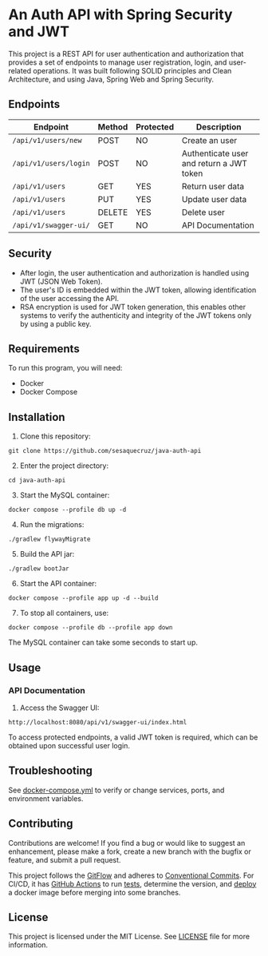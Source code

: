 # An Auth API with Spring Security and JWT

This project is a REST API for user authentication and authorization that provides a set of endpoints to manage user registration, login, and user-related operations. It was built following SOLID principles and Clean Architecture, and using Java, Spring Web and Spring Security.

## Endpoints

| Endpoint              | Method | Protected | Description                              |
|-----------------------| ------ |-----------|------------------------------------------|
| `/api/v1/users/new`   | POST   | NO        | Create an user                           |
| `/api/v1/users/login` | POST   | NO        | Authenticate user and return a JWT token |
| `/api/v1/users`       | GET    | YES       | Return user data                         |
| `/api/v1/users`       | PUT    | YES       | Update user data                         |
| `/api/v1/users`       | DELETE | YES       | Delete user                              |
| `/api/v1/swagger-ui/` | GET    | NO        | API Documentation                        |

## Security

- After login, the user authentication and authorization is handled using JWT (JSON Web Token).
- The user's ID is embedded within the JWT token, allowing identification of the user accessing the API.
- RSA encryption is used for JWT token generation, this enables other systems to verify the authenticity and integrity of the JWT tokens only by using a public key.

## Requirements

To run this program, you will need:

- Docker
- Docker Compose

## Installation

1. Clone this repository:

```
git clone https://github.com/sesaquecruz/java-auth-api
```

2. Enter the project directory:

```
cd java-auth-api
```

3. Start the MySQL container:

```
docker compose --profile db up -d
```

4. Run the migrations:

```
./gradlew flywayMigrate
```

5. Build the API jar:

```
./gradlew bootJar
```

6. Start the API container:

```
docker compose --profile app up -d --build
```

7. To stop all containers, use:

```
docker compose --profile db --profile app down
```

The MySQL container can take some seconds to start up.

## Usage

### API Documentation

1. Access the Swagger UI:

```
http://localhost:8080/api/v1/swagger-ui/index.html
```

To access protected endpoints, a valid JWT token is required, which can be obtained upon successful user login.

## Troubleshooting

See [docker-compose.yml](./docker-compose.yml) to verify or change services, ports, and environment variables.

## Contributing

Contributions are welcome! If you find a bug or would like to suggest an enhancement, please make a fork, create a new branch with the bugfix or feature, and submit a pull request.

This project follows the [GitFlow](https://www.atlassian.com/git/tutorials/comparing-workflows/gitflow-workflow) and adheres to [Conventional Commits](https://www.conventionalcommits.org/en/v1.0.0/). For CI/CD, it has [GitHub Actions](https://github.com/features/actions) to run [tests](.github/workflows/ci.yml), determine the version, and [deploy](.github/workflows/ci-cd.yml) a docker image before merging into some branches.

## License

This project is licensed under the MIT License. See [LICENSE](./LICENSE) file for more information.